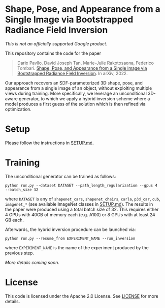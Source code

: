# Shape, Pose, and Appearance from a Single Image via Bootstrapped Radiance Field Inversion
*This is not an officially supported Google product.*

This repository contains the code for the paper
> Dario Pavllo, David Joseph Tan, Marie-Julie Rakotosaona, Federico Tombari. [Shape, Pose, and Appearance from a Single Image via Bootstrapped Radiance Field Inversion](https://arxiv.org/abs/2211.11674). In arXiv, 2022.

Our approach recovers an SDF-parameterized 3D shape, pose, and appearance from a single image of an object, without exploiting multiple views during training. More specifically, we leverage an unconditional 3D-aware generator, to which we apply a hybrid inversion scheme where a model produces a first guess of the solution which is then refined via optimization.

# Setup
Please follow the instructions in [SETUP.md](SETUP.md).

# Training
The unconditional generator can be trained as follows:
```
python run.py --dataset DATASET --path_length_regularization --gpus 4 --batch_size 32
```
where `DATASET` is any of `shapenet_cars`, `shapenet_chairs`, `carla`, `p3d_car`, `cub`, `imagenet_*` (see available ImageNet classes in [SETUP.md](SETUP.md)). The results in the paper were produced using a total batch size of 32. This requires either 4 GPUs with 40GB of memory each (e.g. A100) or 8 GPUs with at least 24 GB each.

Afterwards, the hybrid inversion procedure can be launched via:
```
python run.py --resume_from EXPERIMENT_NAME --run_inversion
```
where `EXPERIMENT_NAME` is the name of the experiment produced by the previous step.

*More details coming soon.*

# License
This code is licensed under the Apache 2.0 License. See [LICENSE](LICENSE) for more details.
